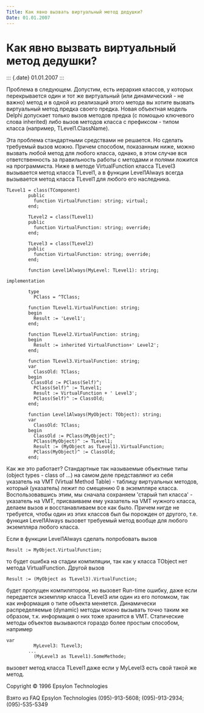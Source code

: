 ```yaml
---
Title: Как явно вызвать виртуальный метод дедушки?
Date: 01.01.2007
---
```



Как явно вызвать виртуальный метод дедушки?
===========================================

::: {.date}
01.01.2007
:::

Проблема в следующем. Допустим, есть иерархия классов, у которых
перекрывается один и тот же виртуальный (или динамический - не важно)
метод и в одной из реализаций этого метода вы хотите вызвать виртуальный
метод предка своего предка. Новая объектная модель Delphi допускает
только вызов методов предка (с помощью ключевого слова inherited) либо
вызов методов класса с префиксом - типом класса (например,
TLevel1.ClassName).

Эта проблема стандартными средствами не решается. Но сделать требуемый
вызов можно. Причем способом, показанным ниже, можно вызвать любой метод
для любого класса, однако, в этом случае вся ответственность за
правильность работы с методами и полями ложится на программиста. Ниже в
методе VirtualFunction класса TLevel3 вызывается метод класса TLevel1, а
в функции Level1Always всегда вызывается метод класса TLevel1 для любого
его наследника.

     
    TLevel1 = class(TComponent)
            public
              function VirtualFunction: string; virtual;
            end;
     
            TLevel2 = class(TLevel1)
            public
              function VirtualFunction: string; override;
            end;
     
            TLevel3 = class(TLevel2)
            public
              function VirtualFunction: string; override;
            end;
     
            function Level1Always(MyLevel: TLevel1): string;
     
    implementation
     
            type
              PClass = ^TClass;
     
            function TLevel1.VirtualFunction: string;
            begin
              Result := 'Level1';
            end;
     
            function TLevel2.VirtualFunction: string;
            begin
              Result := inherited VirtualFunction+' Level2';
            end;
     
            function TLevel3.VirtualFunction: string;
            var
              ClassOld: TClass;
            begin
             ClassOld := PClass(Self)^;
              PClass(Self)^ := TLevel1;
              Result := VirtualFunction + ' Level3';
              PClass(Self)^ := ClassOld;
            end;
     
            function Level1Always(MyObject: TObject): string;
            var
              ClassOld: TClass;
            begin
              ClassOld := PClass(MyObject)^;
              PClass(MyObject)^ := TLevel1;
              Result := (MyObject as TLevel1).VirtualFunction;
              PClass(MyObject)^ := ClassOld;
            end;

Как же это работает? Стандартные так называемые объектные типы (object
types - class of ...) на самом деле представляют из себя указатель на
VMT (Virtual Method Table) - таблицу виртуальных методов, который
(указатель) лежит по смещению 0 в экземпляре класса. Воспользовавшись
этим, мы сначала сохраняем \'старый тип класса\' - указатель на VMT,
присваиваем ему указатель на VMT нужного класса, делаем вызов и
восстанавливаем все как было. Причем нигде не требуется, чтобы один из
этих классов был бы порожден от другого, т.е. функция Level1Always
вызовет требуемый метод вообще для любого экземпляра любого класса.

Если в функции Level1Always сделать попробовать вызов

    Result := MyObject.VirtualFunction;

то будет ошибка на стадии компиляции, так как у класса TObject нет
метода VirtualFunction. Другой вызов

    Result := (MyObject as TLevel3).VirtualFunction;

будет пропущен компилятором, но вызовет Run-time ошибку, даже если
передается экземпляр класса TLevel3 или один из его потомком, так как
информация о типе объекта меняется. Динамически распределяемые (dynamic)
методы можно вызывать точно таким же образом, т.к. информация о них тоже
хранится в VMT. Статические методы объектов вызываются гораздо более
простым способом, например

    var
              MyLevel3: TLevel3;
            ...
              (MyLevel3 as TLevel1).SomeMethode;

вызовет метод класса TLevel1 даже если у MyLevel3 есть свой такой же
метод.

Copyright © 1996 Epsylon Technologies

Взято из FAQ Epsylon Technologies (095)-913-5608; (095)-913-2934;
(095)-535-5349
